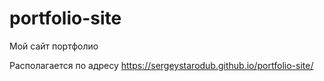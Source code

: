 # portfolio-site

Мой сайт портфолио

Располагается по адресу https://sergeystarodub.github.io/portfolio-site/